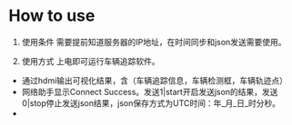 # How to use

1. 使用条件 
需要提前知道服务器的IP地址，在时间同步和json发送需要使用。

2. 使用方式
上电即可运行车辆追踪软件。
 - 通过hdmi输出可视化结果，含（车辆追踪信息，车辆检测框，车辆轨迹点）
 - 网络助手显示Connect Success。发送1|start开启发送json的结果，发送0|stop停止发送json结果，json保存方式为UTC时间：年_月_日_时分秒。
 - 